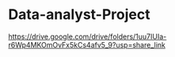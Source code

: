 # Data-analyst-Project
https://drive.google.com/drive/folders/1uu7IUIa-r6Wp4MKOmOvFx5kCs4afv5_9?usp=share_link
